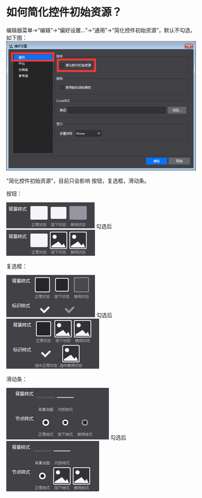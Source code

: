 # 如何简化控件初始资源？ #

编辑器菜单->“编辑”->“偏好设置...”->“通用”->“简化控件初始资源”，默认不勾选，如下图：
&emsp;&emsp;![image](res/image0001.png)

"简化控件初始资源"，目前只会影响 按钮，复选框，滑动条。

按钮：

  ![image](res/image0005.png)  勾选后  ![image](res/image0008.png)

复选框：

  ![image](res/image0006.png)  勾选后  ![image](res/image0009.png)


滑动条：

  ![image](res/image0007.png)  勾选后  ![image](res/image0010.png)
  



